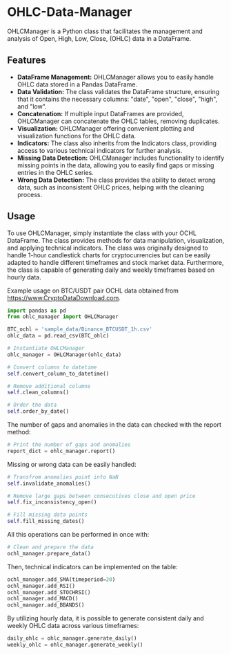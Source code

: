 # OHLC-Data-Manager  

OHLCManager is a Python class that facilitates the management and analysis of Open, High, Low, Close, (OHLC) data in a DataFrame.

## Features

- **DataFrame Management:** OHLCManager allows you to easily handle OHLC data stored in a Pandas DataFrame.
- **Data Validation:** The class validates the DataFrame structure, ensuring that it contains the necessary columns: "date", "open", "close", "high", and "low".
- **Concatenation:** If multiple input DataFrames are provided, OHLCManager can concatenate the OHLC tables, removing duplicates.
- **Visualization:** OHLCManager offering convenient plotting and visualization functions for the OHLC data.
- **Indicators:** The class also inherits from the Indicators class, providing access to various technical indicators for further analysis.
- **Missing Data Detection:** OHLCManager includes functionality to identify missing points in the data, allowing you to easily find gaps or missing entries in the OHLC series.
- **Wrong Data Detection:** The class provides the ability to detect wrong data, such as inconsistent OHLC prices, helping with the cleaning process.
  
## Usage

To use OHLCManager, simply instantiate the class with your OCHL DataFrame. The class provides methods for data manipulation, visualization, and applying technical indicators.
The class was originally designed to handle 1-hour candlestick charts for cryptocurrencies but can be easily adapted to handle different timeframes and stock market data. Furthermore, the class is capable of generating daily and weekly timeframes based on hourly data.

Example usage on BTC/USDT pair OCHL data obtained from https://www.CryptoDataDownload.com.

```python
import pandas as pd
from ohlc_manager import OHLCManager

BTC_ochl = 'sample_data/Binance_BTCUSDT_1h.csv'
ohlc_data = pd.read_csv(BTC_ohlc)

# Instantiate OHLCManager
ohlc_manager = OHLCManager(ohlc_data)

# Convert columns to datetime
self.convert_column_to_datetime()

# Remove additional columns
self.clean_columns()

# Order the data
self.order_by_date()
```
The number of gaps and anomalies in the data can checked with the report method:
```python
# Print the number of gaps and anomalies
report_dict = ohlc_manager.report()
```
Missing or wrong data can be easily handled:
```python
# Transfrom anomalies point into NaN
self.invalidate_anomalies()

# Remove large gaps between consecutives close and open price
self.fix_inconsistency_open()

# Fill missing data points
self.fill_missing_dates()
```
All this operations can be performed in once with:
```python
# Clean and prepare the data
ochl_manager.prepare_data()
```
Then, technical indicators can be implemented on the table:
```python
ochl_manager.add_SMA(timeperiod=20)
ochl_manager.add_RSI()
ochl_manager.add_STOCHRSI()
ochl_manager.add_MACD()
ochl_manager.add_BBANDS()
```
By utilizing hourly data, it is possible to generate consistent daily and weekly OHLC data across various timeframes:
```python
daily_ohlc = ohlc_manager.generate_daily()
weekly_ohlc = ohlc_manager.generate_weekly()
```




